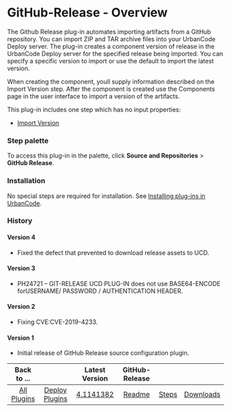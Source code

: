 
# GitHub-Release - Overview

The Github Release plug-in automates importing artifacts from a GitHub repository. You can import ZIP and TAR archive files into your UrbanCode Deploy server. The plug-in creates a component version of release in the UrbanCode Deploy server for the specified release being imported. You can specify a specific version to import or use the default to import the latest version.

When creating the component, youll supply information described on the Import Version step. After the component is created use the Components page in the user interface to import a version of the artifacts.

This plug-in includes one step which has no input properties:

* [Import Version](Steps/#import_version)


### Step palette

To access this plug-in in the palette, click **Source and Repositories** > **GitHub Release**.


### Installation

No special steps are required for installation. See [Installing plug-ins in UrbanCode](https://community.ibm.com/community/user/wasdevops/blogs/laurel-dickson-bull1/2022/06/13/install-plugins "Installing plug-ins in UrbanCode").

### History

#### Version 4

* Fixed the defect that prevented to download release assets to UCD.

#### Version 3

* PH24721 – GIT-RELEASE UCD PLUG-IN does not use BASE64-ENCODE forUSERNAME/ PASSWORD / AUTHENTICATION HEADER.

#### Version 2

* Fixing CVE:CVE-2019-4233.

#### Version 1

* Initial release of GitHub Release source configuration plugin.

|Back to ...||Latest Version|GitHub-Release |||
| :---: | :---: | :---: | :---: | :---: | :---: |
|[All Plugins](../../index.md)|[Deploy Plugins](../README.md)|[4.1141382](https://raw.githubusercontent.com/UrbanCode/IBM-UCD-PLUGINS/main/files/sourceconfig-github-release/ucd-GitHubReleaseSourceConfig-4.1141382.zip)|[Readme](README.md)|[Steps](steps.md)|[Downloads](downloads.md)|
